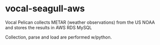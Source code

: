 # vocal-seagull-aws
Vocal Pelican collects METAR (weather observations) from the US NOAA and stores the results in AWS RDS MySQL

Collection, parse and load are performed w/python.
